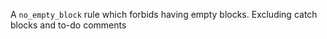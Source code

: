 A `no_empty_block` rule which forbids having empty blocks.
 Excluding catch blocks and to-do comments
